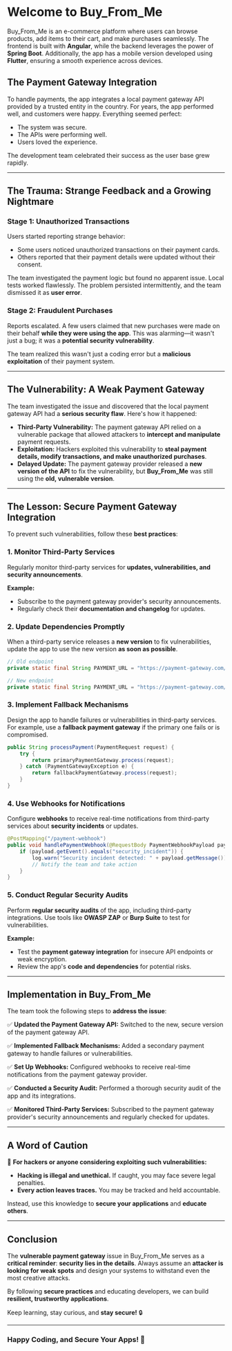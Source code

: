 # Welcome to Buy_From_Me

Buy_From_Me is an e-commerce platform where users can browse products, add items to their cart, and make purchases seamlessly. The frontend is built with **Angular**, while the backend leverages the power of **Spring Boot**. Additionally, the app has a mobile version developed using **Flutter**, ensuring a smooth experience across devices.

## The Payment Gateway Integration

To handle payments, the app integrates a local payment gateway API provided by a trusted entity in the country. For years, the app performed well, and customers were happy. Everything seemed perfect:

- The system was secure.
- The APIs were performing well.
- Users loved the experience.

The development team celebrated their success as the user base grew rapidly.

---

## The Trauma: Strange Feedback and a Growing Nightmare

### Stage 1: Unauthorized Transactions
Users started reporting strange behavior:

- Some users noticed unauthorized transactions on their payment cards.
- Others reported that their payment details were updated without their consent.

The team investigated the payment logic but found no apparent issue. Local tests worked flawlessly. The problem persisted intermittently, and the team dismissed it as **user error**.

### Stage 2: Fraudulent Purchases
Reports escalated. A few users claimed that new purchases were made on their behalf **while they were using the app**. This was alarming—it wasn't just a bug; it was a **potential security vulnerability**.

The team realized this wasn't just a coding error but a **malicious exploitation** of their payment system.

---

## The Vulnerability: A Weak Payment Gateway

The team investigated the issue and discovered that the local payment gateway API had a **serious security flaw**. Here's how it happened:

- **Third-Party Vulnerability:** The payment gateway API relied on a vulnerable package that allowed attackers to **intercept and manipulate** payment requests.
- **Exploitation:** Hackers exploited this vulnerability to **steal payment details, modify transactions, and make unauthorized purchases**.
- **Delayed Update:** The payment gateway provider released a **new version of the API** to fix the vulnerability, but **Buy_From_Me** was still using the **old, vulnerable version**.

---

## The Lesson: Secure Payment Gateway Integration

To prevent such vulnerabilities, follow these **best practices**:

### 1. Monitor Third-Party Services
Regularly monitor third-party services for **updates, vulnerabilities, and security announcements**.

**Example:**
- Subscribe to the payment gateway provider's security announcements.
- Regularly check their **documentation and changelog** for updates.

### 2. Update Dependencies Promptly
When a third-party service releases a **new version** to fix vulnerabilities, update the app to use the new version **as soon as possible**.

```java
// Old endpoint
private static final String PAYMENT_URL = "https://payment-gateway.com/v1/process";

// New endpoint
private static final String PAYMENT_URL = "https://payment-gateway.com/v2/process";
```

### 3. Implement Fallback Mechanisms
Design the app to handle failures or vulnerabilities in third-party services. For example, use a **fallback payment gateway** if the primary one fails or is compromised.

```java
public String processPayment(PaymentRequest request) {
    try {
        return primaryPaymentGateway.process(request);
    } catch (PaymentGatewayException e) {
        return fallbackPaymentGateway.process(request);
    }
}
```

### 4. Use Webhooks for Notifications
Configure **webhooks** to receive real-time notifications from third-party services about **security incidents** or updates.

```java
@PostMapping("/payment-webhook")
public void handlePaymentWebhook(@RequestBody PaymentWebhookPayload payload) {
    if (payload.getEvent().equals("security_incident")) {
        log.warn("Security incident detected: " + payload.getMessage());
        // Notify the team and take action
    }
}
```

### 5. Conduct Regular Security Audits
Perform **regular security audits** of the app, including third-party integrations. Use tools like **OWASP ZAP** or **Burp Suite** to test for vulnerabilities.

**Example:**
- Test the **payment gateway integration** for insecure API endpoints or weak encryption.
- Review the app's **code and dependencies** for potential risks.

---

## Implementation in Buy_From_Me

The team took the following steps to **address the issue**:

✅ **Updated the Payment Gateway API:** Switched to the new, secure version of the payment gateway API.

✅ **Implemented Fallback Mechanisms:** Added a secondary payment gateway to handle failures or vulnerabilities.

✅ **Set Up Webhooks:** Configured webhooks to receive real-time notifications from the payment gateway provider.

✅ **Conducted a Security Audit:** Performed a thorough security audit of the app and its integrations.

✅ **Monitored Third-Party Services:** Subscribed to the payment gateway provider's security announcements and regularly checked for updates.

---

## A Word of Caution

🚨 **For hackers or anyone considering exploiting such vulnerabilities:**

- **Hacking is illegal and unethical.** If caught, you may face severe legal penalties.
- **Every action leaves traces.** You may be tracked and held accountable.

Instead, use this knowledge to **secure your applications** and **educate others**.

---

## Conclusion

The **vulnerable payment gateway** issue in Buy_From_Me serves as a **critical reminder**: **security lies in the details**. Always assume an **attacker is looking for weak spots** and design your systems to withstand even the most creative attacks.

By following **secure practices** and educating developers, we can build **resilient, trustworthy applications**.

Keep learning, stay curious, and **stay secure!** 🔒

---

### Happy Coding, and Secure Your Apps! 🚀